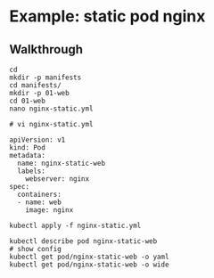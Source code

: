 # Example: static pod nginx

## Walkthrough 

```
cd
mkdir -p manifests
cd manifests/
mkdir -p 01-web
cd 01-web
nano nginx-static.yml 
```

```
# vi nginx-static.yml 

apiVersion: v1
kind: Pod
metadata:
  name: nginx-static-web
  labels:
    webserver: nginx
spec:
  containers:
  - name: web
    image: nginx

```

```
kubectl apply -f nginx-static.yml 
```

```
kubectl describe pod nginx-static-web 
# show config 
kubectl get pod/nginx-static-web -o yaml
kubectl get pod/nginx-static-web -o wide 
```
